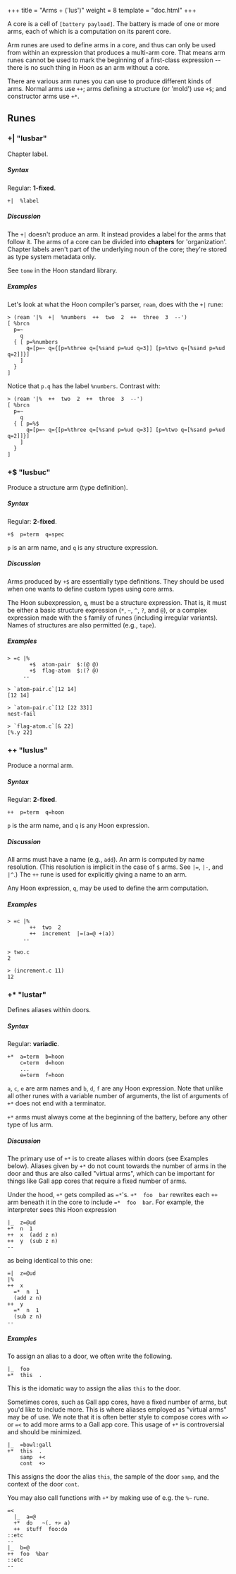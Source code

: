 +++
title = "Arms + ('lus')"
weight = 8
template = "doc.html"
+++

A core is a cell of `[battery payload]`.  The battery is made of one or more arms, each of which is a computation on its parent core.

Arm runes are used to define arms in a core, and thus can only be used from within an expression that produces a multi-arm core.  That means arm runes cannot be used to mark the beginning of a first-class expression -- there is no such thing in Hoon as an arm without a core.

There are various arm runes you can use to produce different kinds of arms.  Normal arms use `++`; arms defining a structure (or 'mold') use `+$`; and constructor arms use `+*`.

## Runes

### +| "lusbar"

Chapter label.

##### Syntax

Regular: **1-fixed**.

```hoon
+|  %label
```

##### Discussion

The `+|` doesn't produce an arm.  It instead provides a label for the arms that follow it.  The arms of a core can be divided into **chapters** for 'organization'.  Chapter labels aren't part of the underlying noun of the core; they're stored as type system metadata only.

See `tome` in the Hoon standard library.

##### Examples

Let's look at what the Hoon compiler's parser, `ream`, does with the `+|` rune:

```
> (ream '|%  +|  %numbers  ++  two  2  ++  three  3  --')
[ %brcn
  p=~
    q
  { [ p=%numbers
      q=[p=~ q={[p=%three q=[%sand p=%ud q=3]] [p=%two q=[%sand p=%ud q=2]]}]
    ]
  }
]
```

Notice that `p.q` has the label `%numbers`.  Contrast with:

```
> (ream '|%  ++  two  2  ++  three  3  --')
[ %brcn
  p=~
    q
  { [ p=%$
      q=[p=~ q={[p=%three q=[%sand p=%ud q=3]] [p=%two q=[%sand p=%ud q=2]]}]
    ]
  }
]
```

### +$ "lusbuc"

Produce a structure arm (type definition).

##### Syntax

Regular: **2-fixed**.

```hoon
+$  p=term  q=spec
```

`p` is an arm name, and `q` is any structure expression.

##### Discussion

Arms produced by `+$` are essentially type definitions.  They should be used when one wants to define custom types using core arms.

The Hoon subexpression, `q`, must be a structure expression.  That is, it must be either a basic structure expression (`*`, `~`, `^`, `?`, and `@`), or a complex expression made with the `$` family of runes (including irregular variants).  Names of structures are also permitted (e.g., `tape`).

##### Examples

```
> =c |%
       +$  atom-pair  $:(@ @)
       +$  flag-atom  $:(? @)
     --

> `atom-pair.c`[12 14]
[12 14]

> `atom-pair.c`[12 [22 33]]
nest-fail

> `flag-atom.c`[& 22]
[%.y 22]
```

### ++ "luslus"

Produce a normal arm.

##### Syntax

Regular: **2-fixed**.

```hoon
++  p=term  q=hoon
```

`p` is the arm name, and `q` is any Hoon expression.

##### Discussion

All arms must have a name (e.g., `add`).  An arm is computed by name resolution.  (This resolution is implicit in the case of `$` arms.  See `|=`, `|-`, and `|^`.)  The `++` rune is used for explicitly giving a name to an arm.

Any Hoon expression, `q`, may be used to define the arm computation.

##### Examples

```
> =c |%
       ++  two  2
       ++  increment  |=(a=@ +(a))
     --

> two.c
2

> (increment.c 11)
12
```

### +* "lustar"

Defines aliases within doors.

##### Syntax

Regular: **variadic**.

```hoon
+*  a=term  b=hoon
    c=term  d=hoon
    ...
    e=term  f=hoon
```

`a`, `c`, `e` are arm names and `b`, `d`, `f` are any Hoon expression. Note that unlike all other
runes with a variable number of arguments, the list of arguments of `+*` does
not end with a terminator.

`+*` arms must always come at the beginning of the battery, before any other
type of lus arm.

##### Discussion

The primary use of `+*` is to create aliases within doors (see Examples below).
Aliases given by `+*` do not count towards the number of arms in the door and
thus are also called "virtual arms", which
can be important for things like Gall app cores that require a fixed number of arms.

Under the hood, `+*` gets compiled as `=*`'s. `+*  foo  bar` rewrites each `++`
arm beneath it in the core to include
`=*  foo  bar`. For example, the interpreter sees this Hoon expression

```hoon
|_  z=@ud
+*  n  1
++  x  (add z n)
++  y  (sub z n)
--
```
as being identical to this one:
```hoon
=|  z=@ud
|%
++  x
  =*  n  1
  (add z n)
++  y
  =*  n  1
  (sub z n)
--
```

##### Examples

To assign an alias to a door, we often write the following.
```hoon
|_  foo
+*  this  .
```
This is the idomatic way to assign the alias `this` to the door.

Sometimes cores, such as Gall app cores, have a fixed number of arms, but you'd
like to include more. This is where aliases employed as "virtual arms" may be of
use. We note that it is often better style to compose cores with `=>` or `=<` to add more arms to a
Gall app core. This usage of `+*` is controversial and should be minimized.

```hoon
|_  =bowl:gall
+*  this  .
    samp  +<
    cont  +>
```
This assigns the door the alias `this`, the sample of the door `samp`, and the
context of the door `cont`.

You may also call functions with `+*` by making use of e.g. the `%~` rune.

```hoon
=<
  |_  a=@ 
  +*  do   ~(. +> a)
  ++  stuff  foo:do
::etc
--
|_  b=@
++  foo  %bar
::etc
--
```
